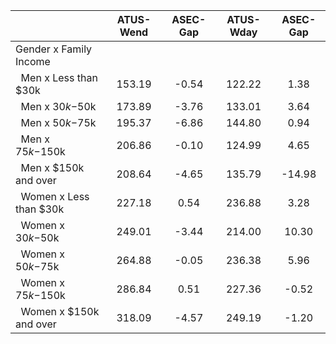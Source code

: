 
|                      |    ATUS-Wend |     ASEC-Gap |    ATUS-Wday |     ASEC-Gap |
| -------------------- | :----------: | :----------: | :----------: | :----------: |
| Gender x Family Income |              |              |              |              |
| &nbsp;&nbsp;Men x Less than $30k |       153.19 |        -0.54 |       122.22 |         1.38 |
| &nbsp;&nbsp;Men x $30k-$50k |       173.89 |        -3.76 |       133.01 |         3.64 |
| &nbsp;&nbsp;Men x $50k-$75k |       195.37 |        -6.86 |       144.80 |         0.94 |
| &nbsp;&nbsp;Men x $75k-$150k |       206.86 |        -0.10 |       124.99 |         4.65 |
| &nbsp;&nbsp;Men x $150k and over |       208.64 |        -4.65 |       135.79 |       -14.98 |
| &nbsp;&nbsp;Women x Less than $30k |       227.18 |         0.54 |       236.88 |         3.28 |
| &nbsp;&nbsp;Women x $30k-$50k |       249.01 |        -3.44 |       214.00 |        10.30 |
| &nbsp;&nbsp;Women x $50k-$75k |       264.88 |        -0.05 |       236.38 |         5.96 |
| &nbsp;&nbsp;Women x $75k-$150k |       286.84 |         0.51 |       227.36 |        -0.52 |
| &nbsp;&nbsp;Women x $150k and over |       318.09 |        -4.57 |       249.19 |        -1.20 |

